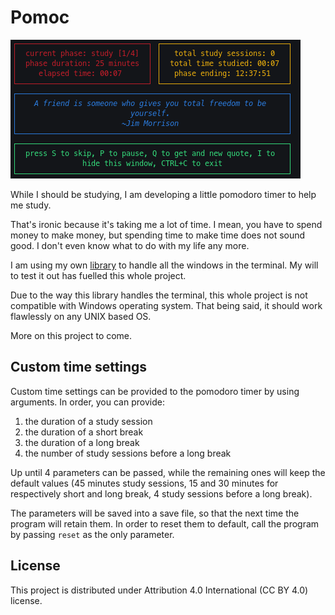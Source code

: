 # Pomoc

![screenshot](screenshot.png)

While I should be studying, I am developing a little pomodoro timer to help me study.

That's ironic because it's taking me a lot of time.
I mean, you have to spend money to make money, but spending time to make time does not sound good.
I don't even know what to do with my life any more.

I am using my own [library](https://github.com/lorossi/cli-gui) to handle all the windows in the terminal.
My will to test it out has fuelled this whole project.

Due to the way this library handles the terminal, this whole project is not compatible with Windows operating system.
That being said, it should work flawlessly on any UNIX based OS.

More on this project to come.

## Custom time settings

Custom time settings can be provided to the pomodoro timer by using arguments. In order, you can provide:

1. the duration of a study session
2. the duration of a short break
3. the duration of a long break
4. the number of study sessions before a long break

Up until 4 parameters can be passed, while the remaining ones will keep the default values (45 minutes study sessions, 15 and 30 minutes for respectively short and long break, 4 study sessions before a long break).

The parameters will be saved into a save file, so that the next time the program will retain them. In order to reset them to default, call the program by passing `reset` as the only parameter.

## License

This project is distributed under Attribution 4.0 International (CC BY 4.0) license.
